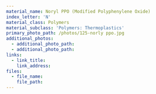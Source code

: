 ```yaml
---
material_name: Noryl PPO (Modified Polyphenylene Oxide)
index_letter: 'N'
material_class: Polymers
material_subclass: 'Polymers: Thermoplastics'
primary_photo_path: /photos/125-norly ppo.jpg
additional_photos:
  - additional_photo_path:
  - additional_photo_path:
links:
  - link_title:
    link_address:
files:
  - file_name:
    file_path:
---
```



